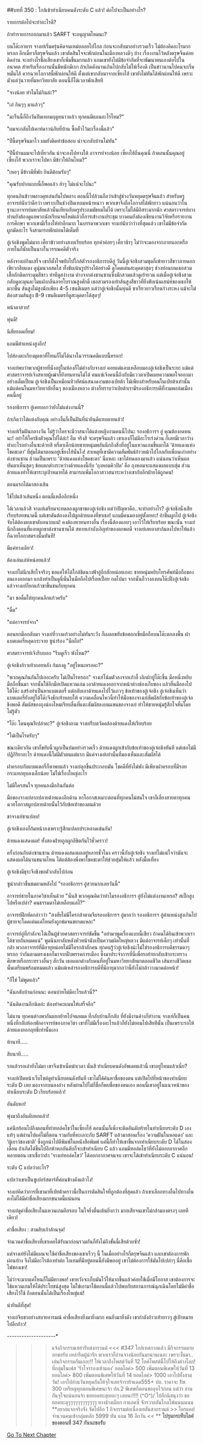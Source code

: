 ##บทที่ 350 : ใกล้เข้าทำเนียบคนดังระดับ C แล้ว!
ต่อไปจะเป็นอย่างไร?

รายการต่อไปจะทำอะไรดี?

ถ้าทำรายการออกมาแล้ว SARFT จะอนุญาตไหมนะ?

บนโต๊ะอาหาร จางเย่เริ่มครุ่นคิดจนเหม่อลอยไปไกล ก่อนจะกลับมาอย่างรวดเร็ว ไม่ต้องคิดอะไรมากหรอก อีกเดี๋ยวก็ตรุษจีนแล้ว เขาตัดสินใจจะพักผ่อนในเมืองหลวงดีๆ บ้าง เรื่องงานไว้หลังตรุษจีนค่อยคิดอ่าน จะอย่างไรชื่อเสียงเขาก็เพิ่มขึ้นมากแล้ว แถมเขายังไม่มีข้อจำกัดที่จะพัฒนาตนเองต่อไปในอนาคต สำหรับเรื่องงานนั้นมีหนักมีเบา ถ้าเกิดดังนานเกินไปกลับไม่ใช่เรื่องดี เป็นข่าวนานไปคนจะเริ่มหมั่นไส้ ควรฉวยโอกาสนี้พักผ่อนให้ดี ตั้งแต่เขากลับมาจากเซี่ยงไฮ้ เขายังไม่ทันได้พักผ่อนให้ดี เพราะมัวแต่วุ่นวายที่มหาวิทยาลัย ตอนนี้ก็ได้เวลาพักเสียที

"จางน้อย ทำไมไม่กินล่ะ?"

"เอ๋ กินๆๆ มาแล้วๆ"

"มะรืนนี้ก็ถึงวันปิดเทอมฤดูหนาวแล้ว ทุกคนมีแผนอะไรไหม?"

"ผมจะกลับไปเคาท์ดาวน์กับที่บ้าน ซื้อตั๋วไว้มะเรื่องนี้แล้ว"

"ปีนี้ตรุษจีนมาไว ผมยังติดทำข้อสอบ น่าจะกลับบ้านไม่ทัน"

"ปีนี้บ้านผมจะไปเที่ยวกัน น่าจะลงไปทางใต้ อาจารย์จางน้อย เซี่ยงไฮ้ถิ่นคุณนี่ ถ้าตอนนั้นคุณอยู่เซี่ยงไฮ้ พวกเราจะไปหา มีข้าวให้กินไหม?"

"เหอๆ มีข้าวมีที่พัก ยินดีต้อนรับๆ"

"คุณรับปากแบบนี้ก็พอแล้ว ฮ่าๆ ไม่แน่จะไปนะ"

ทุกคนกินข้าวพลางคุยเล่นกันไปพลาง ตอนนี้ไปล้วนถือว่าเข้าสู่ช่วงวันหยุดตรุษจีนแล้ว สำหรับครูอาจารย์นับว่าดีกว่า เพราะเป็นช่วงปิดเทอมหน้าหนาว พวกเขาจึงถือโอกาสได้พักยาว แน่นอนว่าในฐานะอาจารย์มหาลัยแล้วนั้นเทียบกับครูประถมมัธยมไม่ได้ เพราะไม่ได้มีอิสระมากนัก ศาสตราจารย์บางท่านยังต้องดูแลพวกนักเรียนจบใหม่แล้วก็การเข้างานประชุม บางคนยังต้องเขียนงานวิจัยหรือรายงานการศึกษา พวกเขามีเรื่องให้ทำอีกมาก ในบรรดาพวกเขา จางเย่นับว่าว่างที่สุดแล้ว เขาไม่มีข้อจำกัดผูกมัดอะไร จึงสามารถพักผ่อนได้เต็มที่

อู๋เจ๋อชิงพูดไม่มาก เคี้ยวข้าวอย่างสงบเรียบร้อย ทุกคำค่อยๆ เคี้ยวช้าๆ ไม่ว่าจะมองจากภายนอกหรือภายในก็นับเป็นนางในวรรณคดีตัวจริง

หลังจางเย่กินเสร็จ เขาก็ตั้งใจขยับไปใกล้ตัวรองอธิการบดีอู๋ วันนี้อู๋เจ๋อชิงสวมชุดกี่เพ้ายาวสีขาวลายดอกเขียวกลีบแดง ดูนุ่มนวลสดใส ทั้งขับเน้นรูปร่างได้อย่างดี ดูโดดเด่นสะดุดตาสุดๆ ช่วงท่อนบนเธอสวมเสื้อถักติดกระดุมสีขาว ท่าทีดูสง่างาม ต่างจากต่งซานซานซึ่งมักสวมแล้วดูเย้ายวน แต่เมื่ออู๋เจ๋อชิงสวมกลับดูละมุนละไมแฝงกลิ่นอายโบราณสูงศักดิ์ เธอสวมรองเท้าส้นสูงสีขาวที่ยิ่งขับเน้นเสน่ห์ของเธอให้มากขึ้น ส้นสูงไม่สูงนักเพียง 4-5 เซนติเมตร แต่ว่าอู๋เจ๋อชิงนั้นหุ่นดี ขาเรียวยาวเรือนร่างระหง แม้จะไม่ต้องสวมส้นสูง 8-9 เซนติเมตรก็ดูสะดุดตาได้สุดๆ!

หน้าตาสวย!

หุ่นดี!

นิสัยยอดเยี่ยม!

แถมมีตำแหน่งสูงอีก!

ไปส่องตะเกียงมุดหาที่ไหนก็ไม่ได้นางในวรรณคดีแบบนี้หรอก!

จางเย่พบว่าพวกผู้ชายที่นั่งอยู่ในห้องก็ไม่ต่างกับจางเย่ คอยแต่แอบเหลือบมองอู๋เจ๋อชิงเป็นระยะ แม้แต่ศาสตราจารย์เจิงสหายผู้เฒ่าก็ยังทนทานไม่ได้ คนแซ่เจิงคนนี้ถึงกับมีแววตาเปิดเผยความพอใจออกมาอย่างเต็มเปี่ยม อู๋เจ๋อชิงเป็นเหมือนทิวทัศน์แสนงดงามของเป่ยต้า ไม่เพียงสำหรับคนในเป่ยต้าเท่านั้น แม้แต่คนในมหาวิทยาลัยอื่นๆ ของเมืองหลวง ต่างก็ทราบว่าเป่ยต้าเรามีรองอธิการบดีที่งามพอล่มเมืองคนนี้อยู่

รองอธิการฯ อู๋เคยบอกว่ายังไม่แต่งงานนี่?

ถ้าเกิดว่าได้แต่งกับคุณ อย่างงั้นก็เป็นฝันที่น่ายินดีแทบตายแล้ว!

จางเย่เริ่มฝันกลางวัน ไม่รู้ว่าใครจะมีวาสนาได้แต่งหญิงงามคนนี้ไปนะ รองอธิการฯ อู๋ คุณต้องอดทนนะ! อย่าให้ใครชิงตัวคุณไปได้ล่ะ! อืม จริงสิ จะตรุษจีนแล้ว เขาเองก็ไม่มีอะไรเร่งด่วน ก็เลยมีเวลาว่างทำอะไรอย่างอื่นซะด้วยสิ หรี่ตาเล็กน้อยชายหนุ่มพลันนึกถึงสิ่งที่อยู่ในแหวนเกมขึ้นมาได้ ‘ด้ายแดงแห่งโชคชะตา’ ที่สุ่มได้มาตอนอยู่เซี่ยงไฮ้นั่นไง! สาเหตุที่เขามีความสัมพันธ์ก้าวหน้าไปไกลกับเพื่อนเก่าอย่างต่งซานซาน ล้วนเป็นเพราะ ‘ด้ายแดงแห่งโชคชะตา’ นี่แหละ เขาได้ทดลองมาแล้ว แน่นอนว่าเห็นผลทันตาเห็นสุดๆ ข้อแตกต่างระหว่างด้ายแดงนี้กับ ‘ถุงหอมคิวปิด’ คือ ถุงหอมจะแสดงผลแบบสุ่ม ส่วนด้ายแดงทำให้เขาระบุเป้าหมายได้ สามารถเพิ่มโอกาสวาสนาระหว่างเขากับอีกฝ่ายได้ถูกคน!

ตอนแรกได้มาสองเส้น

ใช้ไปแล้วเส้นหนึ่ง ตอนนี้เหลืออีกหนึ่ง

ได้เวลาแล้วสิ จางเย่เตรียมจะทดลองผูกขาของอู๋เจ๋อชิง แต่ว่าปัญหาคือ..จะทำอย่างไร? อู๋เจ๋อชิงนั่งเสียเรียบร้อยขนาดนี้ แต่เขาดันต้องลงไปผูกด้ายแดงที่ขาเธอ! แถมมีคนมองอยู่ตั้งเยอะ! ถ้าขืนผูกไป อู๋เจ๋อชิงจับได้ต้องตบเขาดับอนาถแน่! คงต้องหาหนทางอื่น เรื่องนี้ต้องแอบๆ เอาไว้ให้เรียบร้อย ขณะนั้น จางเย่นึกถึงตอนที่แอบผูกขาต่งซานซานได้ สหายเก่าบังเอิญทำของตกพอดี จางเย่เลยอาสาก้มลงไปหาให้แล้วก็ฉวยโอกาสตรงนั้นทันที!

มีแค่ทางเดียว!

ต้องเล่นเล่ห์หน่อยแล้ว!

จางเย่ไม่นึกเสียใจจริงๆ ขอแค่ให้ได้ใกล้ชิดนางฟ้าอู๋อีกสักหน่อยเถอะ ชายหนุ่มหยิบโทรศัพท์มือถือของตนเองออกมา แกล้งทำเป็นดูนี่นั่นในมือถือไปเรื่อยเปื่อย กดไปมา จากนั้นก็วางลงบนโต๊ะฝั่งอู๋เจ๋อชิง แล้วจางเย่ก็ยกแก้วชาขึ้นชนกับทุกคน

"มา ขอดื่มให้ทุกคนอีกแก้วครับ"

"ดื่ม"

"แด่อาจารย์จาง"

ตอนยกมือกลับมา จางเย่ที่วางแก้วอย่างไม่ทันระวัง ก็เผลอขยับข้อศอกเขี่ยมือถือบนโต๊ะตกลงพื้น ฝาแบตเตอรี่หลุดกระจาย
ซูน่าร้อง "มือถือ!"

ศาสตราจารย์เจิงรีบบอก "รีบดูเร็ว พังไหม?"

อู๋เจ๋อชิงก้าวเท้าถอยหลัง ก้มลงดู "อยู่ไหนเหรอคะ?"


"พวกคุณกินกันไปเถอะครับ ไม่เป็นไรหรอก" จางเย่โน้มตัวลงจากเก้าอี้ เลิกผ้าปูโต๊ะขึ้น มือหนึ่งหยิบมือถือขึ้นมา จากนั้นใช้อีกมือเปิดแหวนเกม เอาด้ายแดงออกจากหน้าต่างช่องเก็บของ แล้วยื่นมือลงไปใต้โต๊ะ แสร้งทำเป็นหาแบตเตอรี่ แต่กลับเอาด้ายแดงไปไว้แถวๆ ข้อเท้าของอู๋เจ๋อชิง อู๋เจ๋อชิงเห็นว่าแบตเตอรี่ยังอยู่ใต้โต๊ะจึงชักเท้าหลบให้ ความเคลื่อนไหวนี้ทำให้มือของจางเย่สัมผัสกับข้อเท้าของอู๋เจ๋อชิงพอดี สัมผัสของถุงน่องไหมเรียบลื่นที่แตะสัมผัสลงบนแขนของจางเย่ ทำให้ชายหนุ่มรู้สึกใจสั่นโดยไม่รู้ตัว

"โอ๊ะ โดนคุณรึเปล่าคะ?" อู๋เจ๋อชิงถาม
จางเย่รีบตวัดคล้องด้ายแดงให้เรียบร้อย

"ไม่เป็นไรครับๆ"

ขณะเดียวกัน เขาก็ขยับนิ้วผูกเป็นปมอย่างรวดเร็ว ด้ายแดงผูกเข้ากับข้อเท้าของอู๋เจ๋อชิงทันที แต่เธอไม่มีปฏิกิริยาอะไร ด้ายแดงนี้ไม่มีตัวตนแต่แรก มีแค่จางเย่เท่านั้นที่มองเห็นและสัมผัสได้

ฝาครอบกับแบตเตอรี่ก็หาพบแล้ว จางเย่ลุกขึ้นประกอบมัน โชคดีที่ยังไม่พัง มีเพียงฝาครอบที่มีรอยกระแทกยุบลงเล็กน้อย ไม่ใช่เรื่องใหญ่อะไร

ไม่มีใครสนใจ ทุกคนลงมือกินกันต่อ

มือของจางเย่ลากปลายด้ายแดงอีกด้าน หาโอกาสเหมาะตอนที่ทุกคนไม่สนใจ เขาก็เลี่ยงสายตาทุกคนฉวยโอกาสผูกปลายด้ายนั้นไว้กับข้อเท้าของตนด้วย

ขาจางเย่ชาแปลบ!

อู๋เจ๋อชิงเองก็ก้มหน้าลงเพราะรู้สึกแปลกประหลาดเช่นกัน!

ด้ายแดงแสดงผล! ทั้งสองฝ่ายถูกผูกลิขิตกันไว้ชั่วคราว!

ครั้งก่อนกับต่งซานซาน ด้ายแดงแสดงผลอยู่หลายชั่วโมง คราวนี้กับอู๋เจ๋อชิง จางเย่ไม่แน่ใจว่ามันจะแสดงผลได้นานขนาดไหน ได้แต่ต้องพึ่งพาโชคชะตาให้ช่วยสุ่มให้แล้ว
หลังมื้อเที่ยง

อู๋เจ๋อชิงมีธุระจึงชิงขอตัวกลับไปก่อน

ซูน่ากล่าวชื่นชมตามหลังไป "รองอธิการฯ อู๋สวยมากเลยวันนี้"

อาจารย์ชายในภาควิชาเห็นด้วย "นั่นสิ พวกคุณคิดว่าทำไมรองอธิการฯ อู๋ยังไม่แต่งงานเหรอ? สเป็กสูงไปหรือเปล่า? คนธรรมดาไม่เหลือบแลงี้?"

อาจารย์ฝึกหัดกล่าวว่า "สงสัยไม่มีใครกล้าตามจีบรองอธิการฯ อู๋มากว่า รองอธิการฯ อู๋ตำแหน่งสูงเกินไป ผู้ชายจะโดดเด่นแค่ไหนยังถูกข่มจนขยาดแหละ"

อาจารย์อู่ที่กำลังจะได้เป็นผู้ช่วยศาสตราจารย์ขัดขึ้น "อย่ามาพูดเรื่องแบบนี้เชียว ถ้าคนได้ยินเข้าพวกเราได้ซวยกันหมดแน่" พูดนินทาลับหลังหัวหน้านับเป็นความผิดใหญ่หลวง มีแต่อาจารย์เด็กๆ เท่านั้นที่กล้า พวกอาจารย์ที่มีอายุหน่อยไม่มีใครกล้าสักคน ทุกคนรู้ว่าอู๋เจ๋อชิงน่ะไม่ใช่รองอธิการบดีธรรมดาๆ หรอก ว่ากันตามตรงเธอก็มาจากฝั่งพรรคการเมือง ซึ่งมาประจำการที่นี่เพื่อรอย้ายกลับเข้ากระทรวงศึกษาหรือกระทรวงอื่นๆ สักวัน เธอแตกต่างกับคนที่อยู่ในมหาวิทยาลัยมาตลอดชีวิต เส้นทางชีวิตเธอนั้นเตรียมพร้อมหมดแล้ว แม้แต่เหล่ารองอธิการบดีที่มีอายุมากกว่านี้ยังไม่กล้าวางมาดต่อหน้า!

"ก็ใช่ ไม่พูดแล้ว"

"ฉันกลับบ้านก่อนนะ ตอนบ่ายไม่มีอะไรแล้วนี่?"

"ฉันติดงานอีกนิดอ่ะ ต้องทำคะแนนให้เสร็จอีก"

ไม่นาน ทุกคนต่างพากันแยกย้ายไปจนหมด ที่กลับบ้านก็กลับ ที่ยังมีงานค้างก็ทำงาน
จางเย่ก็เป็นคนหนึ่งที่กลับห้องพักอาจารย์ของภาควิชา เขาที่ไม่มีเรื่องอะไรแล้วก็ยังไม่ยอมไปเสียทีนั้น เป็นเพราะรอให้ด้ายแดงออกฤทธิ์เท่านั้นเอง

ห้านาที…..

สิบนาที…..

รอแล้วรอเล่ายังไม่มา เขาจึงเข้าเน็ตฆ่าเวลา
นั่นสิ ทำเนียบคนดังอัพเดทแล้วนี่ เขาอยู่ไหนแล้วเนี่ย?

จางเย่เปิดหน้าเว็บไซต์ดูทำเนียบคนดังทันที เขาไม่ได้ค้นหาชื่อของตน แต่เปิดไปที่หน้าของทำเนียบระดับ D เลย มองจากบนลงล่าง หลังผ่านไปไม่กี่ชื่อก็พบชื่อของตนเอง ตอนนี้เขาอยู่ในแนวหน้าของทำเนียบระดับ D เรียบร้อยแล้ว!

อันดับหก!

พุ่งมาถึงอันดับหกแล้ว!

แค่นึกย้อนไปถึงตอนที่ทำทอล์คโชว์ในเซี่ยงไฮ้ ตอนนั้นก็เพิ่งจะติดอันดับท้ายในทำเนียบระดับ D เองแท้ๆ แต่ผ่านไปแค่ไม่กี่ตอน รวมกับที่ทะเลาะกับ SARFT แล้วมาสอนเรื่อง ‘ความฝันในหอแดง’ และ ‘ผู้เยาว์ของชาติ’ ซึ่งถูกนำไปตีพิมพ์ในหนังสือพิมพ์ แค่นี้ก็ทำให้เขาขึ้นจากทำเนียบระดับ D ได้ในสองเดือน ถ้าเกิดได้ขึ้นไปอีกห้าหกอันดับก็จะเข้าทำเนียบ C แล้ว แถมมีทอล์คโชว์ที่ยังไม่ออกอากาศอีกหลายตอน เขาเชื่อว่าถ้า ‘จางเย่ทอล์คโชว์’ ได้ออกอากาศจนจบ เขาจะได้เข้าทำเนียบระดับ C แน่นอน!

ระดับ C แปลว่าอะไร?

แปลว่าเขาเป็นซูเปอร์สตาร์ที่ค่อนข้างดังแล้วไง!

จางเย่คิดว่าการที่เขามาที่เป่ยต้าคราวนี้เป็นการตัดสินใจที่ถูกต้องที่สุดแล้ว ถ้าเขาเลือกทางอื่นไปทางอื่น คงไม่ได้มีค่าชื่อเสียงมากขนาดนี้แน่นอน

จางเย่ดูค่าชื่อเสียงในแหวนเกมอีกรอบ ในใจยิ่งตื่นเต้นยิ่งกว่า มากเสียจนเขาไม่กล้ามองตรงๆ เลยทีเดียว!

ค่าชื่อเสียง : สามสิบเก้าล้านจุด!

จำนวนค่าชื่อเสียงที่เขาเคยได้รับมาก่อนรวมกันก็ยังไม่ถึงขั้นนี้เสียด้วยซ้ำ!

แต่จางเย่ยังไม่มีแผนจะใช้ค่าชื่อเสียงของเขาเร็วๆ นี้ ในเมื่ออย่างไรก็ตรุษจีนแล้ว และเขาต้องการพักผ่อนบ้าง จึงไม่มีอะไรต้องทำต่อ ไอเทมที่มีอยู่ตอนนี้ยังมีพออยู่ เขาไม่ต้องการใช้มันไปเปล่าๆ นี่คือเชื้อไฟของเขา!

ไม่ว่าจะมากแค่ไหนก็ไม่มีทางพอ! เขาหวังจะเก็บมันไว้ให้มากขึ้นแล้วค่อยใช้เมื่อมีโอกาส เขาต้องการจะใช้แหวนเกมให้ได้ประโยชน์สูงสุด ไม่ใช่เอามาใช้ตอนนี้แล้วไปพบกับสถานการณ์ฉุกเฉินโดยไม่มีค่าชื่อเสียงไว้ใช้ ถึงตอนนั้นได้เป็นเรื่องใหญ่แน่!

น่ายินดีที่สุด!

จางเย่จิบชาอย่างสบายอารมณ์ ค่าชื่อเสียงยิ่งมายิ่งมาก คนยิ่งมายิ่งดัง เขากำลังก้าวเท้ายาวๆ สู่เป้าหมายไปอีกก้าว!

*-*-*-*-*-*-*-*-*-*-*-*-*-*-*-*-*-*-*-*-*

>>> แจ้งกิจกรรมเฮฮารับสงกรานต์ <<<
#347 ใกล้เทศกาลแล้ว มีกิจกรรมมาบอกขอรับ
เหล่ารีดผู้น่ารัก พวกเราก็อ่านจางน้อยกันมานานเนอะ เพราะงั้นมา..
เล่นกิจกรรมกันเถอะ!!
>> ให้เวลาถึงโพสต์วันที่ 12
ไลค์โพสต์นี้ไปให้ถึงต่างโลก! ที่กลุ่มในเฟส ‘รังโจรรองเท้าแดง’
ยอดไลค์> 500 เพิ่มตอนพิเศษให้วันที่ 13
ยอดไลค์> 800 เพิ่มตอนพิเศษให้วันที่ 14
ยอดไลค์> 1000 เอาไปทั้งสามวัน!
เอาไปอ่านวันหยุดกันให้จุใจเลยจ้าาาท้าแดด555+
ปล. ราคาจะ fix 300 เหรียญทุกตอนพิเศษนะจ้า
ปล.2 พิเศษกี่ตอนขออุบไว้ก่อน แต่ว่า อ่านกันจุใจแน่นอนจ้า ขอยอดทะลุเยอะๆ เลยนะ!!!!
\(^O^)/ ใบ้อีกนิสนุงว่า ขอยอดทะลุๆๆๆๆๆๆๆๆๆๆๆๆ ทางช้างเผือก กาแลคซี่ จักรวาลอันไกลโพ้นนนนนน
**อยากแจกจริงจัง จัดไปอีก 1 กิจกรรมต่อเนื่องเฮลั่นสงกรานต์ >> ใครแคปจำนวนคนเข้ากลุ่มหลัก 5999 ทัน แถม 16 อีกวัน << **
**ไปรุมกระทืบไลค์ของตอนที่ 347 กันนะขอรับ**


[Go To Next Chapter]( ./51.md)